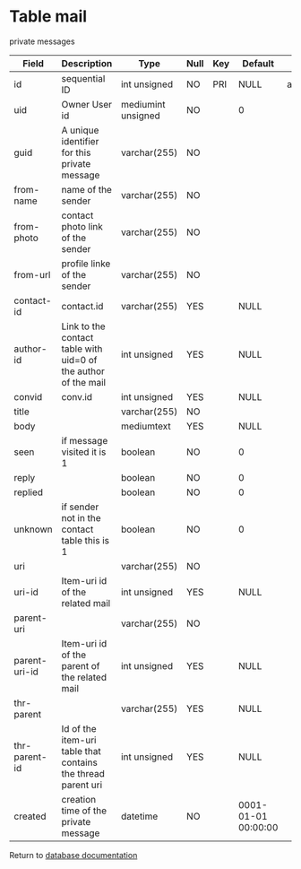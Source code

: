 Table mail
===========
private messages

| Field         | Description                                                    | Type               | Null | Key | Default             | Extra          |    
| ------------- | -------------------------------------------------------------- | ------------------ | ---- | --- | ------------------- | -------------- |    
| id            | sequential ID                                                  | int unsigned       | NO   | PRI | NULL                | auto_increment |    
| uid           | Owner User id                                                  | mediumint unsigned | NO   |     | 0                   |                |    
| guid          | A unique identifier for this private message                   | varchar(255)       | NO   |     |                     |                |    
| from-name     | name of the sender                                             | varchar(255)       | NO   |     |                     |                |    
| from-photo    | contact photo link of the sender                               | varchar(255)       | NO   |     |                     |                |    
| from-url      | profile linke of the sender                                    | varchar(255)       | NO   |     |                     |                |    
| contact-id    | contact.id                                                     | varchar(255)       | YES  |     | NULL                |                |    
| author-id     | Link to the contact table with uid=0 of the author of the mail | int unsigned       | YES  |     | NULL                |                |    
| convid        | conv.id                                                        | int unsigned       | YES  |     | NULL                |                |    
| title         |                                                                | varchar(255)       | NO   |     |                     |                |    
| body          |                                                                | mediumtext         | YES  |     | NULL                |                |    
| seen          | if message visited it is 1                                     | boolean            | NO   |     | 0                   |                |    
| reply         |                                                                | boolean            | NO   |     | 0                   |                |    
| replied       |                                                                | boolean            | NO   |     | 0                   |                |    
| unknown       | if sender not in the contact table this is 1                   | boolean            | NO   |     | 0                   |                |    
| uri           |                                                                | varchar(255)       | NO   |     |                     |                |    
| uri-id        | Item-uri id of the related mail                                | int unsigned       | YES  |     | NULL                |                |    
| parent-uri    |                                                                | varchar(255)       | NO   |     |                     |                |    
| parent-uri-id | Item-uri id of the parent of the related mail                  | int unsigned       | YES  |     | NULL                |                |    
| thr-parent    |                                                                | varchar(255)       | YES  |     | NULL                |                |    
| thr-parent-id | Id of the item-uri table that contains the thread parent uri   | int unsigned       | YES  |     | NULL                |                |    
| created       | creation time of the private message                           | datetime           | NO   |     | 0001-01-01 00:00:00 |                |    

Return to [database documentation](help/database)
